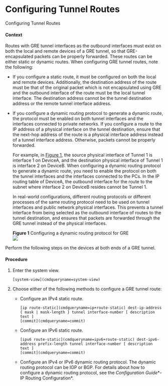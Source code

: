 Configuring Tunnel Routes
=========================

Configuring Tunnel Routes

#### Context

Routes with GRE tunnel interfaces as the outbound interfaces must exist on both the local and remote devices of a GRE tunnel, so that GRE-encapsulated packets can be properly forwarded. These routes can be either static or dynamic routes. When configuring GRE tunnel routes, note the following:

* If you configure a static route, it must be configured on both the local and remote devices. Additionally, the destination address of the route must be that of the original packet which is not encapsulated using GRE and the outbound interface of the route must be the local tunnel interface. The destination address cannot be the tunnel destination address or the remote tunnel interface address.
* If you configure a dynamic routing protocol to generate a dynamic route, the protocol must be enabled on both tunnel interfaces and the interfaces connected to private networks. If you configure a route to the IP address of a physical interface on the tunnel destination, ensure that the next-hop address of the route is a physical interface address instead of a tunnel interface address. Otherwise, packets cannot be properly forwarded.
  
  For example, in [Figure 1](#EN-US_TASK_0000001130782616__fig_dc_vrp_gre_cfg_200501), the source physical interface of Tunnel 1 is interface 1 on DeviceA, and the destination physical interface of Tunnel 1 is interface 2 on DeviceB. When configuring a dynamic routing protocol to generate a dynamic route, you need to enable the protocol on both the tunnel interfaces and the interfaces connected to the PCs. In the IP routing table of DeviceA, the outbound interface for the route to the subnet where interface 2 on DeviceB resides cannot be Tunnel 1.
  
  In real-world configurations, different routing protocols or different processes of the same routing protocol need to be used on tunnel interfaces and public network physical interfaces. This prevents a tunnel interface from being selected as the outbound interface of routes to the tunnel destination, and ensures that packets are forwarded through the GRE tunnel instead of the physical interfaces.
  
  **Figure 1** Configuring a dynamic routing protocol for GRE  
  ![](figure/en-us_image_0000001176742333.png)

Perform the following steps on the devices at both ends of a GRE tunnel.


#### Procedure

1. Enter the system view.
   
   
   ```
   [system-view](cmdqueryname=system-view)
   ```
2. Choose either of the following methods to configure a GRE tunnel route:
   
   
   * Configure an IPv4 static route.
     
     ```
     [ip route-static](cmdqueryname=ip+route-static) dest-ip-address { mask | mask-length } tunnel interface-number [ description text ]
     [commit](cmdqueryname=commit)
     ```
   * Configure an IPv6 static route.
     ```
     [ipv6 route-static](cmdqueryname=ipv6+route-static) dest-ipv6-address prefix-length tunnel interface-number [ description text ]
     [commit](cmdqueryname=commit)
     ```
   * Configure an IPv4 or IPv6 dynamic routing protocol. The dynamic routing protocol can be IGP or BGP. For details about how to configure a dynamic routing protocol, see the  *Configuration Guide**-IP Routing Configuration*.